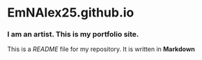 # EmNAlex25.github.io

### I am an artist. This is my portfolio site.

This is a *README* file for my repository. It is written in **Markdown**
